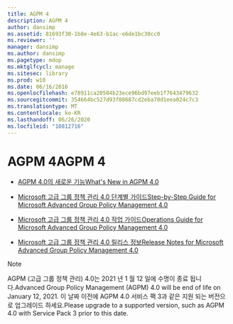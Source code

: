 ```yaml
---
title: AGPM 4
description: AGPM 4
author: dansimp
ms.assetid: 81693f30-1b8e-4e63-b1ac-e6de1bc30cc0
ms.reviewer: ''
manager: dansimp
ms.author: dansimp
ms.pagetype: mdop
ms.mktglfcycl: manage
ms.sitesec: library
ms.prod: w10
ms.date: 06/16/2016
ms.openlocfilehash: e78911ca20584b23ece96bd97eeb1f7643479632
ms.sourcegitcommit: 354664bc527d93f80687cd2eba70d1eea024c7c3
ms.translationtype: MT
ms.contentlocale: ko-KR
ms.lasthandoff: 06/26/2020
ms.locfileid: "10812716"
---
```

# <span data-ttu-id="6f7d6-103">AGPM 4</span><span class="sxs-lookup"><span data-stu-id="6f7d6-103">AGPM 4</span></span>


-   [<span data-ttu-id="6f7d6-104">AGPM 4.0의 새로운 기능</span><span class="sxs-lookup"><span data-stu-id="6f7d6-104">What's New in AGPM 4.0</span></span>](whats-new-in-agpm-40.md)

-   [<span data-ttu-id="6f7d6-105">Microsoft 고급 그룹 정책 관리 4.0 단계별 가이드</span><span class="sxs-lookup"><span data-stu-id="6f7d6-105">Step-by-Step Guide for Microsoft Advanced Group Policy Management 4.0</span></span>](step-by-step-guide-for-microsoft-advanced-group-policy-management-40.md)

-   [<span data-ttu-id="6f7d6-106">Microsoft 고급 그룹 정책 관리 4.0 작업 가이드</span><span class="sxs-lookup"><span data-stu-id="6f7d6-106">Operations Guide for Microsoft Advanced Group Policy Management 4.0</span></span>](operations-guide-for-microsoft-advanced-group-policy-management-40.md)

-   [<span data-ttu-id="6f7d6-107">Microsoft 고급 그룹 정책 관리 4.0 릴리스 정보</span><span class="sxs-lookup"><span data-stu-id="6f7d6-107">Release Notes for Microsoft Advanced Group Policy Management 4.0</span></span>](release-notes-for-microsoft-advanced-group-policy-management-40.md)

> [!NOTE]
> <span data-ttu-id="6f7d6-108">AGPM (고급 그룹 정책 관리) 4.0는 2021 년 1 월 12 일에 수명이 종료 됩니다.</span><span class="sxs-lookup"><span data-stu-id="6f7d6-108">Advanced Group Policy Management (AGPM) 4.0 will be end of life on January 12, 2021.</span></span> <span data-ttu-id="6f7d6-109">이 날짜 이전에 AGPM 4.0 서비스 팩 3과 같은 지원 되는 버전으로 업그레이드 하세요.</span><span class="sxs-lookup"><span data-stu-id="6f7d6-109">Please upgrade to a supported version, such as AGPM 4.0 with Service Pack 3 prior to this date.</span></span>

 






